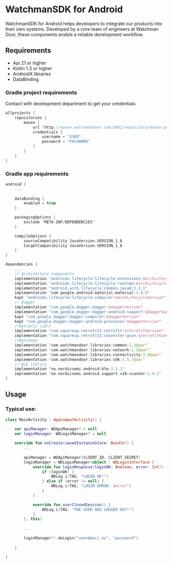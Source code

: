 # WatchmanSDK for Android
WatchmanSDK for Android helps developers to integrate our products into their own systems. Developed by a core team of engineers at Watchman Door, these components enable a reliable development workflow.

## Requirements
* Api 21 or higher
* Kotlin 1.3 or higher
* AndroidX libraries
* DataBinding

### Gradle project requirements
Contact with development department to get your credentials

```kotlin
allprojects {
    repositories {
        maven {
            url 'http://maven.watchmandoor.com:8081/repository/maven-public/'
            credentials {
                username = "USER"
                password = "PASSWORD"
            }
        }
    }
}
```
### Gradle app requirements

```kotlin
android {
    ...
    
    dataBinding {
        enabled = true
    }

    packagingOptions {
        exclude 'META-INF/DEPENDENCIES'
    }

    compileOptions {
        sourceCompatibility JavaVersion.VERSION_1_8
        targetCompatibility JavaVersion.VERSION_1_8
    }
}

dependencies {
    ...
    // Architecture Components
    implementation "androidx.lifecycle:lifecycle-extensions:$archLifecycleVersion"
    implementation "androidx.lifecycle:lifecycle-runtime:$archLifecycleVersion"
    implementation "android.arch.lifecycle:common-java8:1.1.1"
    implementation 'com.google.android.material:material:1.0.0'
    kapt "androidx.lifecycle:lifecycle-compiler:$archLifecycleVersion"
    // Dagger
    implementation "com.google.dagger:dagger:$daggerVersion"
    implementation "com.google.dagger:dagger-android-support:$daggerSupportVersion"
    kapt "com.google.dagger:dagger-compiler:$daggerVersion"
    kapt "com.google.dagger:dagger-android-processor:$daggerVersion"
    /*Retrofit lib*/
    implementation "com.squareup.retrofit2:retrofit:$retrofitVersion"
    implementation "com.squareup.retrofit2:converter-gson:$retrofitGsonVersion"
    //Watchman
    implementation 'com.watchmandoor.libraries:common:1.2@aar'
    implementation 'com.watchmandoor.libraries:network:1.1@aar'
    implementation 'com.watchmandoor.libraries:connectivity:1.4@aar'
    implementation 'com.watchmandoor.libraries:sdk:1.5.7@aar'
    // BLE library
    implementation 'no.nordicsemi.android:ble:2.1.1'
    implementation 'no.nordicsemi.android.support.v18:scanner:1.4.2'
}
```

## Usage
### Typical use: 

```kotlin
class MainActivity : AppCompatActivity() {

    var apiManager: WDApiManager? = null
    var loginManager: WDLoginManager? = null
    
    override fun onCreate(savedInstanceState: Bundle?) {
        ...
        
        apiManager = WDApiManager(CLIENT_ID, CLIENT_SECRET)
        loginManager = WDLoginManager(object : WDLoginInterface {
            override fun loginResponse(loginOK: Boolean, error: Int?) {
                if (loginOK) {
                    WDLog.i(TAG, "LOGIN OK!")
                } else if (error != null) {
                    WDLog.i(TAG, "LOGIN ERROR: $error")
                }
            }

            override fun userClosedSession() {
                WDLog.i(TAG, "THE USER HAS LOGGED OUT!")
            }
        }, this)
        
        ...
        
        loginManager!!.doLogin("user@mail.es", "password")
        
    }
    
}
```

